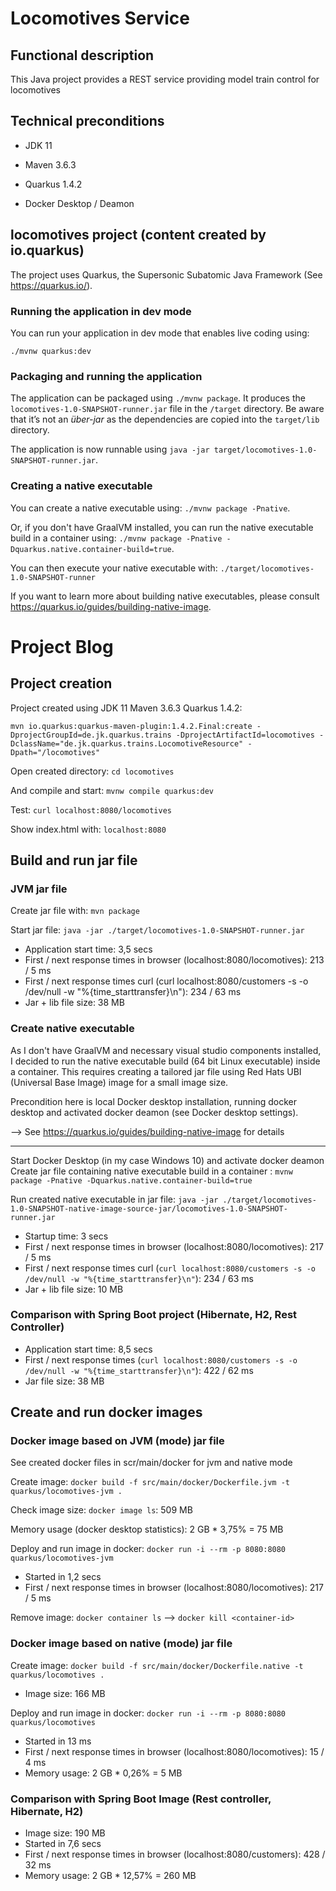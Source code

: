 # Locomotives Service

## Functional description

This Java project provides a REST service providing model train control for locomotives

## Technical preconditions

* JDK 11 

* Maven 3.6.3 

* Quarkus 1.4.2

* Docker Desktop / Deamon

## locomotives project (content created by io.quarkus)

The project uses Quarkus, the Supersonic Subatomic Java Framework (See https://quarkus.io/).

### Running the application in dev mode

You can run your application in dev mode that enables live coding using:
```
./mvnw quarkus:dev
```

### Packaging and running the application

The application can be packaged using `./mvnw package`.
It produces the `locomotives-1.0-SNAPSHOT-runner.jar` file in the `/target` directory.
Be aware that it’s not an _über-jar_ as the dependencies are copied into the `target/lib` directory.

The application is now runnable using `java -jar target/locomotives-1.0-SNAPSHOT-runner.jar`.

### Creating a native executable

You can create a native executable using: `./mvnw package -Pnative`.

Or, if you don't have GraalVM installed, you can run the native executable build in a container using: `./mvnw package -Pnative -Dquarkus.native.container-build=true`.

You can then execute your native executable with: `./target/locomotives-1.0-SNAPSHOT-runner`

If you want to learn more about building native executables, please consult https://quarkus.io/guides/building-native-image.

# Project Blog

## Project creation

Project created using JDK 11 Maven 3.6.3 Quarkus 1.4.2:

`mvn io.quarkus:quarkus-maven-plugin:1.4.2.Final:create -DprojectGroupId=de.jk.quarkus.trains -DprojectArtifactId=locomotives -DclassName="de.jk.quarkus.trains.LocomotiveResource" -Dpath="/locomotives"`

Open created directory: `cd locomotives`

And compile and start: `mvnw compile quarkus:dev`

Test: `curl localhost:8080/locomotives`

Show index.html with: `localhost:8080`

## Build and run jar file

### JVM jar file
Create jar file with: `mvn package`

Start jar file: `java -jar ./target/locomotives-1.0-SNAPSHOT-runner.jar`
* Application start time: 3,5 secs
* First / next response times in browser (localhost:8080/locomotives): 213 / 5 ms
* First / next response times curl (curl localhost:8080/customers -s -o /dev/null -w "%{time_starttransfer}\n"): 234 / 63 ms
* Jar + lib file size: 38 MB 

### Create native executable

As I don't have GraalVM and necessary visual studio components installed, I decided to run the native executable build (64 bit Linux executable) inside a container. This requires creating a tailored jar file using Red Hats UBI (Universal Base Image) image for a small image size.

Precondition here is local Docker desktop installation, running docker desktop and activated docker deamon (see Docker desktop settings).

--> See https://quarkus.io/guides/building-native-image for details

***
Start Docker Desktop (in my case Windows 10) and activate docker deamon
Create jar file containing native executable build in a container : `mvnw package -Pnative -Dquarkus.native.container-build=true`

Run created native executable in jar file: `java -jar ./target/locomotives-1.0-SNAPSHOT-native-image-source-jar/locomotives-1.0-SNAPSHOT-runner.jar`
* Startup time: 3 secs
* First / next response times in browser (localhost:8080/locomotives): 217 / 5 ms
* First / next response times curl (`curl localhost:8080/customers -s -o /dev/null -w "%{time_starttransfer}\n"`): 234 / 63 ms
* Jar + lib file size: 10 MB

### Comparison with Spring Boot project (Hibernate, H2, Rest Controller)

* Application start time: 8,5 secs
* First / next response times (`curl localhost:8080/customers -s -o /dev/null -w "%{time_starttransfer}\n"`): 422 / 62 ms
* Jar file size: 38 MB

## Create and run docker images

### Docker image based on JVM (mode) jar file

See created docker files in scr/main/docker for jvm and native mode

Create image: `docker build -f src/main/docker/Dockerfile.jvm -t quarkus/locomotives-jvm .`

Check image size: `docker image ls`: 509 MB

Memory usage (docker desktop statistics): 2 GB * 3,75% = 75 MB 

Deploy and run image in docker: `docker run -i --rm -p 8080:8080 quarkus/locomotives-jvm`
* Started in 1,2 secs
* First / next response times in browser (localhost:8080/locomotives): 217 / 5 ms

Remove image: `docker container ls` --> `docker kill <container-id>`

### Docker image based on native (mode) jar file

Create image: `docker build -f src/main/docker/Dockerfile.native -t quarkus/locomotives .`
* Image size: 166 MB

Deploy and run image in docker: `docker run -i --rm -p 8080:8080 quarkus/locomotives`
* Started in 13 ms
* First / next response times in browser (localhost:8080/locomotives): 15 / 4 ms
* Memory usage: 2 GB * 0,26% = 5 MB

### Comparison with Spring Boot Image (Rest controller, Hibernate, H2)

* Image size: 190 MB
* Started in 7,6 secs
* First / next response times in browser (localhost:8080/customers): 428 / 32 ms
* Memory usage: 2 GB * 12,57% = 260 MB

